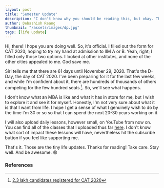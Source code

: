 ```yaml
---
layout: post
title: "Semester Update"
description: "I don't know why you should be reading this, but okay. This is a tiny little update about my life situation. I'm not sure it'll be useful to you in any way but read on."
author: Debashish Reang
thumbnail: "/assets/images/dp.jpg"
tags: [life update]
---
```

Hi, there! I hope you are doing well. So, it's official. I filled out the form for CAT 2020, hoping to try my hand at admission to IIM A or B. Yeah, right; I filled only those two options. I looked at other institutes, and none of the other cities appealed to me. God save me.

Siri tells me that there are 61 days until November 29, 2020. That's the D-Day, the day of CAT 2020. I've been preparing for it for the last few weeks, and while I'm confident about it, there are hundreds of thousands of others competing for the few hundred seats [^1]. So, we'll see what happens.

I don't know what an MBA is like and what it has in store for me, but I wish to explore it and see it for myself. Honestly, I'm not very sure about what it is that I want from life. I hope I get a sense of what I genuinely wish to do by the time I'm 30 or so so that I can spend the next 20-30 years working on it.

I will also upload daily lessons, however small, on YouTube from now on. You can find all of the classes that I uploaded thus far [here](https://www.youtube.com/channel/UCc0hAFLO1vlv208es8Yt2TQ?view_as=subscriber). I don't know what sort of impact these lessons will have, nevertheless hit the subscribe button if you feel like supporting me. 

That's it. Those are the tiny life updates. Thanks for reading! Take care. Stay well. And be awesome. :smile:

### References
[^1]: [2.3 lakh candidates registered for CAT 2020](https://www.telegraphindia.com/india/drop-in-iim-entrance-test-applicants/cid/1793162)